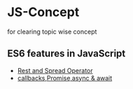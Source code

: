 # JS-Concept

for clearing topic wise concept

<h2>ES6 features in JavaScript</h2>

- [Rest and Spread Operator](./ES6/restAndSpread.js)
- [callbacks,Promise,async & await](./ES6/callbackPromiseAsyncAwait.js)
